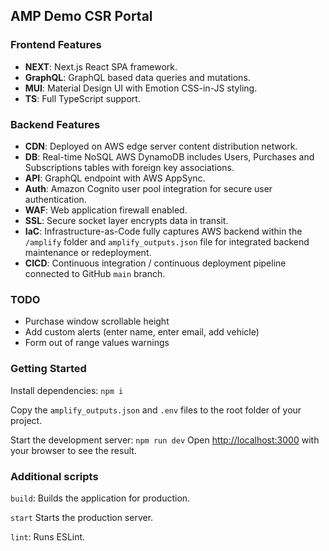 ## AMP Demo CSR Portal

### Frontend Features
- **NEXT**: Next.js React SPA framework.
- **GraphQL**: GraphQL based data queries and mutations.
- **MUI**: Material Design UI with Emotion CSS-in-JS styling.
- **TS**: Full TypeScript support.

### Backend Features

- **CDN**: Deployed on AWS edge server content distribution network.
- **DB**: Real-time NoSQL AWS DynamoDB includes Users, Purchases and Subscriptions tables with foreign key associations.
- **API**: GraphQL endpoint with AWS AppSync.
- **Auth**: Amazon Cognito user pool integration for secure user authentication.
- **WAF**: Web application firewall enabled.
- **SSL**: Secure socket layer encrypts data in transit.
- **IaC**: Infrastructure-as-Code fully captures AWS backend within the `/amplify` folder and `amplify_outputs.json` file for integrated backend maintenance or redeployment.
- **CICD**: Continuous integration / continuous deployment pipeline connected to GitHub `main` branch.

### TODO
- Purchase window scrollable height
- Add custom alerts (enter name, enter email, add vehicle)
- Form out of range values warnings

### Getting Started

Install dependencies: `npm i`

Copy the `amplify_outputs.json` and `.env` files to the root folder of your project.

Start the development server: `npm run dev` Open [http://localhost:3000](http://localhost:3000) with your browser to see the result.

### Additional scripts

`build`: Builds the application for production.

`start` Starts the production server.

`lint`: Runs ESLint.
